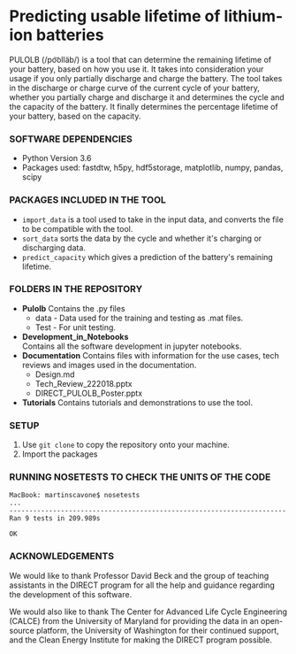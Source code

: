 # Predicting usable lifetime of lithium-ion batteries
PULOLB (/po͝olläb/) is a tool that can determine the remaining lifetime of your battery, based on how you use it. It takes into consideration your usage if you only partially discharge and charge the battery. 
The tool takes in the discharge or charge curve of the current cycle of your battery, whether you partially charge and discharge it and determines the cycle and the capacity of the battery. It finally determines the percentage lifetime of your battery, based on the capacity. 

### SOFTWARE DEPENDENCIES
* Python Version 3.6
* Packages used: fastdtw, h5py, hdf5storage, matplotlib, numpy, pandas, scipy

### PACKAGES INCLUDED IN THE TOOL
* `import_data` is a tool used to take in the input data, and converts the file to be compatible with the tool. 
* `sort_data` sorts the data by the cycle and whether it's charging or discharging data. 
* `predict_capacity` which gives a prediction of the battery's remaining lifetime. 

### FOLDERS IN THE REPOSITORY
* **Pulolb**
Contains the .py files  
	* data - Data used for the training and testing as .mat files. 
	* Test - For unit testing. 
* **Development_in_Notebooks**	
Contains all the software development in jupyter notebooks.
* **Documentation** 
Contains files with information for the use cases, tech reviews and images used in the documentation. 
	* Design.md
	* Tech_Review_222018.pptx
	* DIRECT_PULOLB_Poster.pptx
* **Tutorials**
Contains tutorials and demonstrations to use the tool. 

### SETUP
1. Use `git clone` to copy the repository onto your machine. 
2. Import the packages 

### RUNNING NOSETESTS TO CHECK THE UNITS OF THE CODE
```
MacBook: martinscavone$ nosetests
...
----------------------------------------------------------------------
Ran 9 tests in 209.989s

OK
```

### ACKNOWLEDGEMENTS

We would like to thank Professor David Beck and the group of teaching assistants in the DIRECT program for all the help and guidance regarding the development of this software.

We would also like to thank The Center for Advanced Life Cycle Engineering (CALCE) from the University of Maryland for providing the data in an open-source platform, the University of Washington for their continued support, and the Clean Energy Institute for making the DIRECT program possible.

